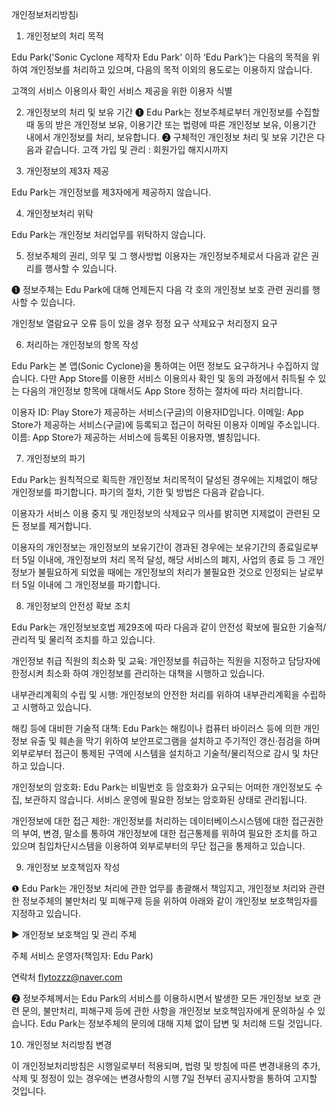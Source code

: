개인정보처리방침i
 
1. 개인정보의 처리 목적
 
Edu Park('Sonic Cyclone 제작자 Edu Park' 이하 ‘Edu Park’)는 다음의 목적을 위하여 개인정보를 처리하고 있으며, 다음의 목적 이외의 용도로는 이용하지 않습니다.
 
고객의 서비스 이용의사 확인
서비스 제공을 위한 이용자 식별
 
2. 개인정보의 처리 및 보유 기간
❶ Edu Park는 정보주체로부터 개인정보를 수집할 때 동의 받은 개인정보 보유, 이용기간 또는 법령에 따른 개인정보 보유, 이용기간 내에서 개인정보를 처리, 보유합니다.
❷ 구체적인 개인정보 처리 및 보유 기간은 다음과 같습니다.
고객 가입 및 관리 : 회원가입 해지시까지
 
3. 개인정보의 제3자 제공
 
Edu Park는 개인정보를 제3자에게 제공하지 않습니다.
 
4. 개인정보처리 위탁
 
Edu Park는 개인정보 처리업무를 위탁하지 않습니다.
 
5. 정보주체의 권리, 의무 및 그 행사방법 이용자는 개인정보주체로서 다음과 같은 권리를 행사할 수 있습니다.
 
❶ 정보주체는 Edu Park에 대해 언제든지 다음 각 호의 개인정보 보호 관련 권리를 행사할 수 있습니다.
 
개인정보 열람요구
오류 등이 있을 경우 정정 요구
삭제요구
처리정지 요구
 
6. 처리하는 개인정보의 항목 작성
 
Edu Park는 본 앱(Sonic Cyclone)을 통하여는 어떤 정보도 요구하거나 수집하지 않습니다. 다만 App Store를 이용한 서비스 이용의사 확인 및 동의 과정에서 취득될 수 있는 다음의 개인정보 항목에 대해서도 App Store 정하는 절차에 따라 처리합니다.
 
이용자 ID: Play Store가 제공하는 서비스(구글)의 이용자ID입니다.
이메일: App Store가 제공하는 서비스(구글)에 등록되고 접근이 허락된 이용자 이메일 주소입니다.
이름: App Store가 제공하는 서비스에 등록된 이용자명, 별칭입니다.
 
7. 개인정보의 파기
 
Edu Park는 원칙적으로 획득한 개인정보 처리목적이 달성된 경우에는 지체없이 해당 개인정보를 파기합니다. 파기의 절차, 기한 및 방법은 다음과 같습니다.
 
이용자가 서비스 이용 중지 및 개인정보의 삭제요구 의사를 밝히면 지제없이 관련된 모든 정보를 제거합니다.
 
이용자의 개인정보는 개인정보의 보유기간이 경과된 경우에는 보유기간의 종료일로부터 5일 이내에, 개인정보의 처리 목적 달성, 해당 서비스의 폐지, 사업의 종료 등 그 개인정보가 불필요하게 되었을 때에는 개인정보의 처리가 불필요한 것으로 인정되는 날로부터 5일 이내에 그 개인정보를 파기합니다.
 
8. 개인정보의 안전성 확보 조치
 
Edu Park는 개인정보보호법 제29조에 따라 다음과 같이 안전성 확보에 필요한 기술적/관리적 및 물리적 조치를 하고 있습니다.
 
개인정보 취급 직원의 최소화 및 교육: 개인정보를 취급하는 직원을 지정하고 담당자에 한정시켜 최소화 하여 개인정보를 관리하는 대책을 시행하고 있습니다.
 
내부관리계획의 수립 및 시행: 개인정보의 안전한 처리를 위하여 내부관리계획을 수립하고 시행하고 있습니다.
 
해킹 등에 대비한 기술적 대책: Edu Park는 해킹이나 컴퓨터 바이러스 등에 의한 개인정보 유출 및 훼손을 막기 위하여 보안프로그램을 설치하고 주기적인 갱신·점검을 하며 외부로부터 접근이 통제된 구역에 시스템을 설치하고 기술적/물리적으로 감시 및 차단하고 있습니다.
 
개인정보의 암호화: Edu Park는 비밀번호 등 암호화가 요구되는 어떠한 개인정보도 수집, 보관하지 않습니다. 서비스 운영에 필요한 정보는 암호화된 상태로 관리됩니다.
 
개인정보에 대한 접근 제한: 개인정보를 처리하는 데이터베이스시스템에 대한 접근권한의 부여, 변경, 말소를 통하여 개인정보에 대한 접근통제를 위하여 필요한 조치를 하고 있으며 침입차단시스템을 이용하여 외부로부터의 무단 접근을 통제하고 있습니다.
 
9. 개인정보 보호책임자 작성
 
❶ Edu Park는 개인정보 처리에 관한 업무를 총괄해서 책임지고, 개인정보 처리와 관련한 정보주체의 불만처리 및 피해구제 등을 위하여 아래와 같이 개인정보 보호책임자를 지정하고 있습니다.
 
▶ 개인정보 보호책임 및 관리 주체
 
주체
서비스 운영자(책임자: Edu Park)
 
연락처
flytozzz@naver.com
 
❷ 정보주체께서는 Edu Park의 서비스를 이용하시면서 발생한 모든 개인정보 보호 관련 문의, 불만처리, 피해구제 등에 관한 사항을 개인정보 보호책임자에게 문의하실 수 있습니다. Edu Park는 정보주체의 문의에 대해 지체 없이 답변 및 처리해 드릴 것입니다.
 
10. 개인정보 처리방침 변경
 
이 개인정보처리방침은 시행일로부터 적용되며, 법령 및 방침에 따른 변경내용의 추가, 삭제 및 정정이 있는 경우에는 변경사항의 시행 7일 전부터 공지사항을 통하여 고지할 것입니다.
 


